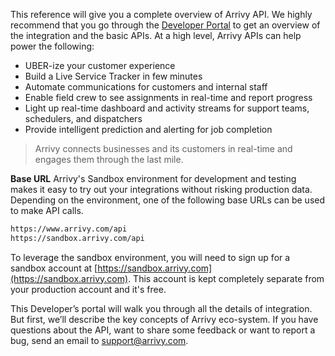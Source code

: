 This reference will give you a complete overview of Arrivy API. We highly recommend that you go through the [Developer Portal](/developer_portal) to get an overview of the integration and the basic APIs. At a high level, Arrivy APIs can help power the following:

- UBER-ize your customer experience
- Build a Live Service Tracker in few minutes
- Automate communications for customers and internal staff
- Enable field crew to see assignments in real-time and report progress
- Light up real-time dashboard and activity streams for support teams, schedulers, and dispatchers
- Provide intelligent prediction and alerting for job completion


> Arrivy connects businesses and its customers in real-time and engages them through the last mile.

**Base URL**
Arrivy's Sandbox environment for development and testing makes it easy to try out your integrations without risking production data. Depending on the environment, one of the following base URLs can be used to make API calls.

```bash
https://www.arrivy.com/api
https://sandbox.arrivy.com/api
```

To leverage the sandbox environment, you will need to sign up for a sandbox account at [https://sandbox.arrivy.com](https://sandbox.arrivy.com). This account is kept completely separate from your production account and it's free.

This Developer’s portal will walk you through all the details of integration. But first, we’ll describe the key concepts of Arrivy eco-system. If you have questions about the API, want to share some feedback or want to report a bug, send an email to [support@arrivy.com](mailto:support@arrivy.com).

